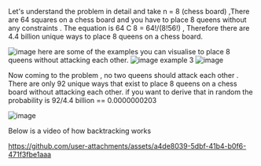 Let's understand the problem in detail and take n = 8 (chess board) ,There are 64 squares on a chess board and you have to place 8 queens without any constraints . The equation is 64 C 8 = 64!/(8!56!) , Therefore there are 4.4 billion unique ways to place 8 queens on a chess board.

![image](https://github.com/user-attachments/assets/06d49b2b-036b-4b8b-9985-0d0bc90de921)
here are some of the examples you can visualise to place 8 queens without attacking each other.
![image](https://github.com/user-attachments/assets/54d70fb7-ebc9-4f3b-81fa-1e3acfe7d641)
example 3
![image](https://github.com/user-attachments/assets/2b519457-a4ea-45d8-9e21-dc87ff9c0a20)

Now coming to the problem , no two queens should attack each other . There are only 92 unique ways that exist to place 8 queens on a chess board without attacking each other.
if you want to derive that in random the probability is 92/4.4 billion == 0.0000000203

![image](https://github.com/user-attachments/assets/8892688b-2881-482a-a8ab-d706e7632ab2)

Below is a video of how backtracking works 

https://github.com/user-attachments/assets/a4de8039-5dbf-41b4-b0f6-471f3fbe1aaa

